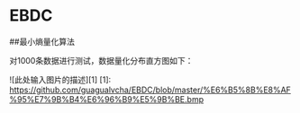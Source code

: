 # EBDC
##最小熵量化算法

对1000条数据进行测试，数据量化分布直方图如下：

![此处输入图片的描述][1]
 [1]: https://github.com/guagualvcha/EBDC/blob/master/%E6%B5%8B%E8%AF%95%E7%9B%B4%E6%96%B9%E5%9B%BE.bmp



